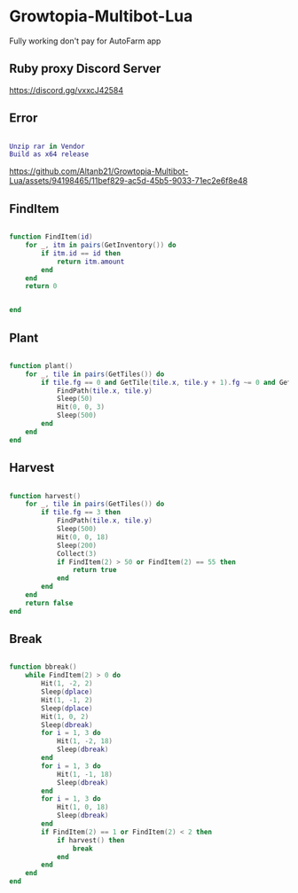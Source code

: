 # Growtopia-Multibot-Lua
Fully working don't pay for AutoFarm app

## Ruby proxy Discord Server

https://discord.gg/vxxcJ42584

## Error
```lua

Unzip rar in Vendor
Build as x64 release
```
https://github.com/Altanb21/Growtopia-Multibot-Lua/assets/94198465/11bef829-ac5d-45b5-9033-71ec2e6f8e48

## FindItem
```lua

function FindItem(id)
    for _, itm in pairs(GetInventory()) do
        if itm.id == id then
            return itm.amount
        end
    end
    return 0


end
```
## Plant
```lua

function plant()
    for _, tile in pairs(GetTiles()) do
        if tile.fg == 0 and GetTile(tile.x, tile.y + 1).fg ~= 0 and GetTile(tile.x, tile.y + 1).fg ~= itemid then
            FindPath(tile.x, tile.y)
            Sleep(50)
            Hit(0, 0, 3)
            Sleep(500)
        end
    end
end
```
## Harvest
```lua

function harvest()
    for _, tile in pairs(GetTiles()) do
        if tile.fg == 3 then
            FindPath(tile.x, tile.y)
            Sleep(500)
            Hit(0, 0, 18)
            Sleep(200)
            Collect(3)
            if FindItem(2) > 50 or FindItem(2) == 55 then
                return true
            end
        end
    end
    return false
end
```

## Break
```lua

function bbreak()
    while FindItem(2) > 0 do
        Hit(1, -2, 2)
        Sleep(dplace)
        Hit(1, -1, 2)
        Sleep(dplace)
        Hit(1, 0, 2)
        Sleep(dbreak)
        for i = 1, 3 do
            Hit(1, -2, 18)
            Sleep(dbreak)
        end
        for i = 1, 3 do
            Hit(1, -1, 18)
            Sleep(dbreak)
        end
        for i = 1, 3 do
            Hit(1, 0, 18)
            Sleep(dbreak)
        end
        if FindItem(2) == 1 or FindItem(2) < 2 then
            if harvest() then
                break
            end
        end
    end
end
```

